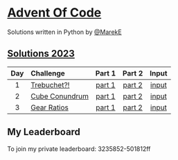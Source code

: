# [Advent Of Code](https://adventofcode.com/)

Solutions written in Python by [@MarekE](https://github.com/marek-e)

## [Solutions 2023](2023/)

| Day | Challenge                                             |             Part 1              |             Part 2              |                       Input                        |
| :-: | :---------------------------------------------------- | :-----------------------------: | :-----------------------------: | :------------------------------------------------: |
|  1  | [Trebuchet?!](https://adventofcode.com/2023/day/1)    | [part 1](./2023/Day01/part1.py) | [part 2](./2023/Day01/part2.py) | [input](https://adventofcode.com/2022/day/1/input) |
|  2  | [Cube Conundrum](https://adventofcode.com/2023/day/2) | [part 1](./2023/Day02/part1.py) | [part 2](./2023/Day02/part2.py) | [input](https://adventofcode.com/2022/day/2/input) |
|  3  | [Gear Ratios](https://adventofcode.com/2023/day/3)    | [part 1](./2023/Day03/part1.py) | [part 2](./2023/Day03/part2.py) | [input](https://adventofcode.com/2022/day/3/input) |

## My Leaderboard

To join my private leaderboard: 3235852-501812ff
